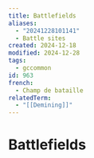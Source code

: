 ```yaml
---
title: Battlefields
aliases:
  - "20241228101141"
  - Battle sites
created: 2024-12-18
modified: 2024-12-28
tags:
  - gccommon
id: 963
french:
  - Champ de bataille
relatedTerm:
  - "[[Demining]]"
---
```

# Battlefields

